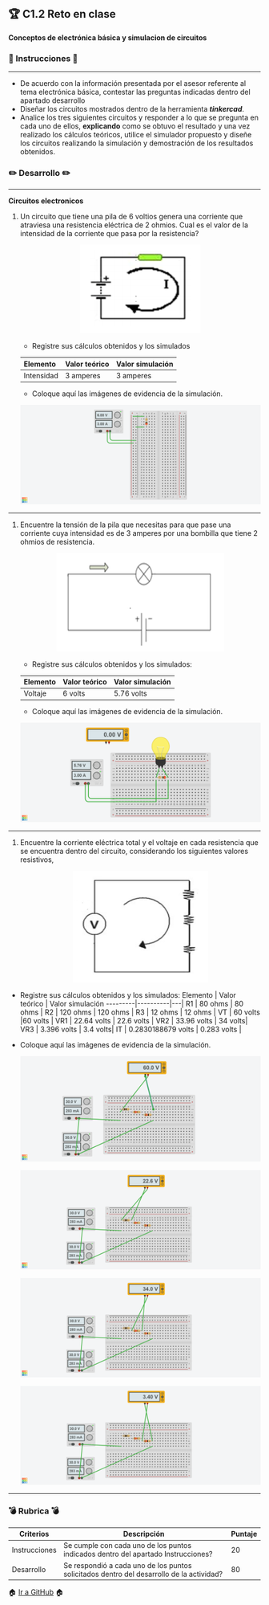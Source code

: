 ## :trophy: C1.2 Reto en clase

**Conceptos de electrónica básica y simulacion de circuitos**

### :blue_book: Instrucciones :blue_book:
___

- De acuerdo con la información presentada por el asesor referente al tema electrónica básica, contestar las preguntas indicadas dentro del apartado desarrollo 
- Diseñar los circuitos mostrados dentro de la herramienta ***tinkercad***.
- Analice los tres siguientes circuitos y responder a lo que se pregunta en cada uno de ellos, **explicando** como se obtuvo el resultado y una vez realizado los cálculos teóricos, utilice el simulador propuesto y diseñe los circuitos realizando la simulación y demostración de los resultados obtenidos.

### :pencil2: Desarrollo :pencil2:
___
**Circuitos electronicos**

1. Un circuito que tiene una pila de 6 voltios genera una corriente que atraviesa una resistencia eléctrica de 2 ohmios. Cual es el valor de la intensidad de la corriente que pasa por la resistencia?

    <p align="center">
            <img alt="Circuito1" src="imagenes/C1.2/C1.2-1.png">
    </p>

    +  Registre sus cálculos obtenidos y los simulados 

    Elemento | Valor teórico | Valor simulación
    ---------|----------|---|
    Intensidad |3 amperes  | 3 amperes |
    

    + Coloque aquí las imágenes de evidencia de la simulación.
    <p align="center">
            <img alt="Circuito1TERMINADO" src="imagenes/C1.2/1.png">
    </p>
___

1. Encuentre la tensión de la pila que necesitas para que pase una corriente cuya intensidad es de 3 amperes por una bombilla que tiene 2 ohmios de resistencia.

    <p align="center">
        <img alt="Circuito2" src="imagenes/C1.2/C1.2-2.png">
    </p>

    + Registre sus cálculos obtenidos y los simulados: 

    Elemento | Valor teórico | Valor simulación
    ---------|----------|---|
    Voltaje | 6 volts | 5.76 volts|

    + Coloque aquí las imágenes de evidencia de la simulación.
    <p align="center">
            <img alt="Circuito1TERMINADO" src="imagenes/C1.2/2.png">
    </p>
___

1. Encuentre la corriente eléctrica total y el voltaje en cada resistencia que se encuentra dentro del circuito, considerando los siguientes valores resistivos,

    <p align="center">
        <img alt="Circuito3" src="imagenes/C1.2/C1.2-3.png">
    </p>

  + Registre sus cálculos obtenidos y los simulados: 
    Elemento | Valor teórico | Valor simulación
    ---------|----------|---|
    R1 | 80 ohms | 80 ohms |
    R2 | 120 ohms | 120 ohms |
    R3 | 12 ohms | 12 ohms |
    VT | 60 volts |60 volts |
    VR1 | 22.64 volts | 22.6 volts |
    VR2 | 33.96 volts | 34 volts|
    VR3 | 3.396 volts | 3.4 volts|
    IT |  0.2830188679 volts | 0.283 volts |

  + Coloque aquí las imágenes de evidencia de la simulación.
    <p align="center">
            <img alt="Circuito1TERMINADO" src="imagenes/C1.2/3-1.png">
    </p>
    <p align="center">
            <img alt="Circuito1TERMINADO" src="imagenes/C1.2/3-2.png">
    </p>
    <p align="center">
            <img alt="Circuito1TERMINADO" src="imagenes/C1.2/3-3.png">
    </p>
    <p align="center">
            <img alt="Circuito1TERMINADO" src="imagenes/C1.2/3-4.png">
    </p>
___

### :bomb: Rubrica :bomb:

| Criterios     | Descripción                                                                                  | Puntaje |
| ------------- | -------------------------------------------------------------------------------------------- | ------- |
| Instrucciones | Se cumple con cada uno de los puntos indicados dentro del apartado Instrucciones?            | 20 |
| Desarrollo    | Se respondió a cada uno de los puntos solicitados dentro del desarrollo de la actividad?     | 80      |

:house: [Ir a GitHub](https://github.com/C3XDN/Sistemas-programables/blob/master/readme.md) :house: